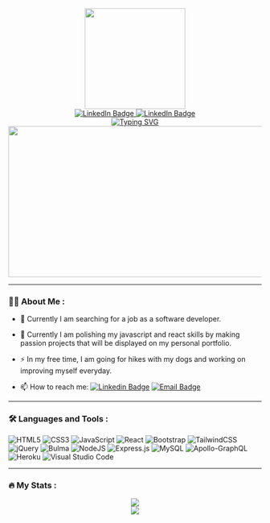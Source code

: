 <div id="header" align="center">
  <img src="https://media.giphy.com/media/dWesBcTLavkZuG35MI/giphy.gif" width="200"/>
</div>

<div id="badges" align="center">

  <a href="https://www.linkedin.com/in/fred-kamm-370070244/">
    <img src="https://img.shields.io/badge/LinkedIn-blue?style=for-the-badge&logo=linkedin&logoColor=white" alt="LinkedIn Badge"/>
  <a href="mailto:fred.kamm95@gmail.com">
    <img src="https://img.shields.io/badge/Gmail-D14836?style=for-the-badge&logo=gmail&logoColor=white" alt="LinkedIn Badge"/>
  </a>
</div>

<div id="views" align="center">
  <div>
    <img src="https://komarev.com/ghpvc/?username=fredkamm&style=flat-square&color=blue" alt=""/>
  </div>
  <div>
    <a href="https://git.io/typing-svg"><img src="https://readme-typing-svg.demolab.com?font=Fira+Code&pause=1000&color=6ED6F7FF&center=true&vCenter=true&width=435&lines=Hi%2C+my+name+is+Fred+Kamm" alt="Typing SVG" /></a>
  </div>
</div>

<div align="center">
  <img src="https://media.giphy.com/media/PmAjqmm4beKervYzFr/giphy.gif" width="600" height="300"/>
</div>

---
### 👨‍💻 About Me :

- 🔭 Currently I am searching for a job as a software developer.

- 🌱 Currently I am polishing my javascript and react skills by making passion projects that will be displayed on my personal portfolio.

- ⚡ In my free time, I am going for hikes with my dogs and working on improving myself everyday.

- 📫 How to reach me: 
[![Linkedin Badge](https://img.shields.io/badge/Fredkamm-0077B5?style=for-the-badge&logo=linkedin&logoColor=white)](https://www.linkedin.com/in/fred-kamm-370070244/)
[![Email Badge](https://img.shields.io/badge/fred.kamm95@gmail-D14836?style=for-the-badge&logo=gmail&logoColor=white)](mailto:fred.kamm95@gmail.com)

---

### 🛠️ Languages and Tools :

![HTML5](https://img.shields.io/badge/html5-%23E34F26.svg?style=for-the-badge&logo=html5&logoColor=white)
![CSS3](https://img.shields.io/badge/css3-%231572B6.svg?style=for-the-badge&logo=css3&logoColor=white)
![JavaScript](https://img.shields.io/badge/javascript-%23323330.svg?style=for-the-badge&logo=javascript&logoColor=%23F7DF1E)
![React](https://img.shields.io/badge/react-%2320232a.svg?style=for-the-badge&logo=react&logoColor=%2361DAFB)
![Bootstrap](https://img.shields.io/badge/bootstrap-%23563D7C.svg?style=for-the-badge&logo=bootstrap&logoColor=white)
![TailwindCSS](https://img.shields.io/badge/tailwindcss-%2338B2AC.svg?style=for-the-badge&logo=tailwind-css&logoColor=white)
![jQuery](https://img.shields.io/badge/jquery-%230769AD.svg?style=for-the-badge&logo=jquery&logoColor=white)
![Bulma](https://img.shields.io/badge/bulma-00D0B1?style=for-the-badge&logo=bulma&logoColor=white)
![NodeJS](https://img.shields.io/badge/node.js-6DA55F?style=for-the-badge&logo=node.js&logoColor=white)
![Express.js](https://img.shields.io/badge/express.js-%23404d59.svg?style=for-the-badge&logo=express&logoColor=%2361DAFB)
![MySQL](https://img.shields.io/badge/mysql-%2300f.svg?style=for-the-badge&logo=mysql&logoColor=white)
![Apollo-GraphQL](https://img.shields.io/badge/-ApolloGraphQL-311C87?style=for-the-badge&logo=apollo-graphql)
![Heroku](https://img.shields.io/badge/heroku-%23430098.svg?style=for-the-badge&logo=heroku&logoColor=white)
![Visual Studio Code](https://img.shields.io/badge/VS%20Code-0078d7.svg?style=for-the-badge&logo=visual-studio-code&logoColor=white)

---

### 🔥 My Stats :

<p align="center">
    <a href="https://git.io/streak-stats"><img src="https://streak-stats.demolab.com?user=fredkamm&theme=dark"/></a>
    <br>
    <a href="https://github.com/anuraghazra/github-readme-stats"><img src="https://github-readme-stats.vercel.app/api/top-langs/?username=fredkamm&layout=compact&theme=vision-friendly-dark"/></a>
</p>
